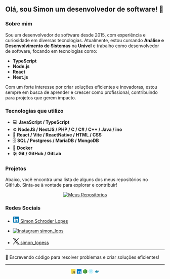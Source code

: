 ## Olá, sou Simon um desenvolvedor de software! 👋

### Sobre mim

Sou um desenvolvedor de software desde 2015, com experiência e curiosidade em diversas tecnologias. Atualmente, estou cursando **Análise e Desenvolvimento de Sistemas** na **Univel** e trabalho como desenvolvedor de software, focando em tecnologias como:

- **TypeScript**
- **Node.js**
- **React**
- **Nest.js**

Com um forte interesse por criar soluções eficientes e inovadoras, estou sempre em busca de aprender e crescer como profissional, contribuindo para projetos que gerem impacto.

### Tecnologias que utilizo

- 💻 **JavaScript / TypeScript**
- ⚙️ **NodeJS / NestJS / PHP / C / C# / C++ / Java / ino**
- 🎨 **React / Vite / ReactNative / HTML / CSS**
- 🗄️ **SQL / Postgress / MariaDB / MongoDB**
- 🔧 **Docker**
- 🛠️ **Git / GitHub / GitLab**

### Projetos

Abaixo, você encontra uma lista de alguns dos meus repositórios no GitHub. Sinta-se à vontade para explorar e contribuir!

<!-- Lista de repositórios -->
<p align="center">
  <a href="https://github.com/SimonLopes?tab=repositories">
    <img src="https://img.shields.io/badge/-Meus%20Repositórios-blue?style=flat&logo=github" alt="Meus Repositórios">
  </a>
</p>


### Redes Sociais

- [<img src="https://raw.githubusercontent.com/devicons/devicon/master/icons/linkedin/linkedin-original.svg" alt="LinkedIn" width="20" height="20"/> Simon Schroder Lopes](https://www.linkedin.com/in/simon-lopes)  

- [<img src="https://upload.wikimedia.org/wikipedia/commons/9/95/Instagram_logo_2022.svg" alt="Instagram" width="20" height="20"/> simon_lops](https://www.instagram.com/simon_lops)  

- [<img src="https://raw.githubusercontent.com/devicons/devicon/master/icons/twitter/twitter-original.svg" alt="Twitter" width="20" height="20"/> simon_lopess](https://x.com/simon_lopess)  


---

🚀 Escrevendo código para resolver problemas e criar soluções eficientes!

---

<p align="center">
  <img src="https://raw.githubusercontent.com/devicons/devicon/master/icons/javascript/javascript-original.svg" alt="JavaScript" width="15" height="15"/>
  <img src="https://raw.githubusercontent.com/devicons/devicon/master/icons/typescript/typescript-original.svg" alt="TypeScript" width="15" height="15"/>
  <img src="https://raw.githubusercontent.com/devicons/devicon/master/icons/nodejs/nodejs-original.svg" alt="Node.js" width="15" height="15"/>
  <img src="https://raw.githubusercontent.com/devicons/devicon/master/icons/react/react-original.svg" alt="React" width="15" height="15"/>
  <img src="https://raw.githubusercontent.com/devicons/devicon/master/icons/docker/docker-original.svg" alt="Docker" width="15" height="15"/>
</p>